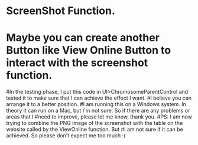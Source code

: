 # ScreenShot Function.
# Maybe you can create another Button like View Online Button to interact with the screenshot function.
#In the testing phase, I put this code in UI>ChromosomeParentControl and tested it to make sure that I can achieve the effect I want. #I believe you can arrange it to a better position.
#I am running this on a Windows system. In theory it can run on a Mac, but I'm not sure. So if there are any problems or areas that I #need to improve, please let me know, thank you.
#PS: I am now trying to combine the PNG image of the screenshot with the table on the website called by the ViewOnline function. But #I am not sure if it can be achieved. So please don't expect me too much :(
